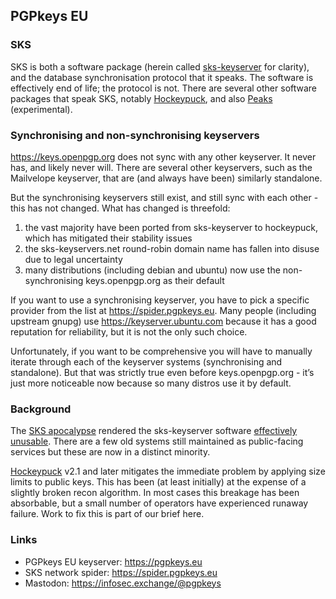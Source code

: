 ## PGPkeys EU

### SKS

SKS is both a software package (herein called [sks-keyserver](https://github.com/SKS-keyserver/sks-keyserver) for clarity), and the database synchronisation protocol that it speaks.
The software is effectively end of life; the protocol is not.
There are several other software packages that speak SKS, notably [Hockeypuck](https://github.com/hockeypuck/hockeypuck), and also [Peaks](https://github.com/r4yan2/peaks) (experimental).

### Synchronising and non-synchronising keyservers

https://keys.openpgp.org does not sync with any other keyserver. It never has, and likely never will.
There are several other keyservers, such as the Mailvelope keyserver, that are (and always have been) similarly standalone.

But the synchronising keyservers still exist, and still sync with each other - this has not changed.
What has changed is threefold:

1. the vast majority have been ported from sks-keyserver to hockeypuck, which has mitigated their stability issues
1. the sks-keyservers.net round-robin domain name has fallen into disuse due to legal uncertainty
1. many distributions (including debian and ubuntu) now use the non-synchronising keys.openpgp.org as their default

If you want to use a synchronising keyserver, you have to pick a specific provider from the list at https://spider.pgpkeys.eu.
Many people (including upstream gnupg) use https://keyserver.ubuntu.com because it has a good reputation for reliability, but it is not the only such choice.

Unfortunately, if you want to be comprehensive you will have to manually iterate through each of the keyserver systems (synchronising and standalone).
But that was strictly true even before keys.openpgp.org - it’s just more noticeable now because so many distros use it by default.

### Background

The [SKS apocalypse](https://lists.gnu.org/archive/html/sks-devel/2018-05/msg00055.html) rendered the sks-keyserver software [effectively unusable](https://github.com/SKS-Keyserver/sks-keyserver/issues/57).
There are a few old systems still maintained as public-facing services but these are now in a distinct minority.

[Hockeypuck](https://hockeypuck.io) v2.1 and later mitigates the immediate problem by applying size limits to public keys.
This has been (at least initially) at the expense of a slightly broken recon algorithm.
In most cases this breakage has been absorbable, but a small number of operators have experienced runaway failure.
Work to fix this is part of our brief here.

### Links

* PGPkeys EU keyserver: https://pgpkeys.eu
* SKS network spider: https://spider.pgpkeys.eu
* Mastodon: https://infosec.exchange/@pgpkeys
